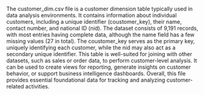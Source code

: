 The customer_dim.csv file is a customer dimension table typically used in data analysis environments. It contains information about individual customers, including a unique identifier (coustomer_key), their name, contact number, and national ID (nid). The dataset consists of 9,191 records, with most entries having complete data, although the name field has a few missing values (27 in total). The coustomer_key serves as the primary key, uniquely identifying each customer, while the nid may also act as a secondary unique identifier. This table is well-suited for joining with other datasets, such as sales or order data, to perform customer-level analysis. It can be used to create views for reporting, generate insights on customer behavior, or support business intelligence dashboards. Overall, this file provides essential foundational data for tracking and analyzing customer-related activities.
